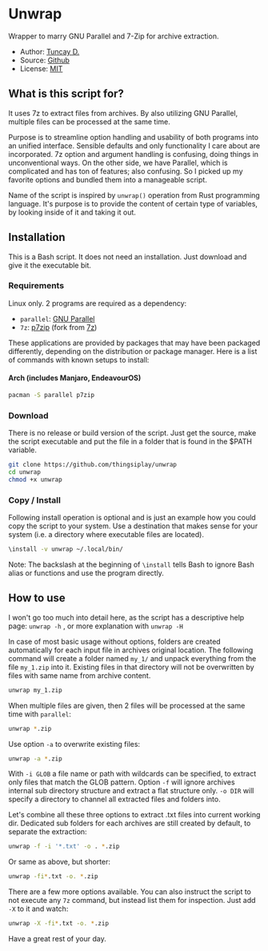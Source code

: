 # Unwrap

Wrapper to marry GNU Parallel and 7-Zip for archive extraction.

- Author: [Tuncay D.](https://github.com/thingsiplay)
- Source: [Github](https://github.com/thingsiplay/unwrap)
- License: [MIT](LICENSE)

## What is this script for?

It uses 7z to extract files from archives. By also utilizing GNU Parallel,
multiple files can be processed at the same time.

Purpose is to streamline option handling and usability of both programs into an
unified interface. Sensible defaults and only functionality I care about are
incorporated. 7z option and argument handling is confusing, doing things in
unconventional ways. On the other side, we have Parallel, which is complicated
and has ton of features; also confusing. So I picked up my favorite options and
bundled them into a manageable script.

Name of the script is inspired by `unwrap()` operation from Rust programming
language. It's purpose is to provide the content of certain type of variables,
by looking inside of it and taking it out.

## Installation

This is a Bash script. It does not need an installation. Just download and give
it the executable bit.

### Requirements

Linux only. 2 programs are required as a dependency:

- `parallel`: [GNU Parallel](https://www.gnu.org/software/parallel/)
- `7z`: [p7zip](https://github.com/p7zip-project/p7zip) (fork from [7z](https://7-zip.org/))

These applications are provided by packages that may have been packaged
differently, depending on the distribution or package manager. Here is a list
of commands with known setups to install:

#### Arch (includes Manjaro, EndeavourOS)

```bash
pacman -S parallel p7zip
```

### Download

There is no release or build version of the script. Just get the source, make
the script executable and put the file in a folder that is found in the $PATH
variable.

```bash
git clone https://github.com/thingsiplay/unwrap
cd unwrap
chmod +x unwrap
```

### Copy / Install

Following install operation is optional and is just an example how you could
copy the script to your system. Use a destination that makes sense for your
system (i.e. a directory where executable files are located).

```bash
\install -v unwrap ~/.local/bin/
```

Note: The backslash at the beginning of `\install` tells Bash to ignore Bash
alias or functions and use the program directly.

## How to use

I won't go too much into detail here, as the script has a descriptive help
page: `unwrap -h` , or more explanation with `unwrap -H`

In case of most basic usage without options, folders are created automatically
for each input file in archives original location. The following command will
create a folder named `my_1/` and unpack everything from the file `my_1.zip`
into it. Existing files in that directory will not be overwritten by files with
same name from archive content.

```bash
unwrap my_1.zip
```

When multiple files are given, then 2 files will be processed at the same time
with `parallel`:

```bash
unwrap *.zip
```

Use option `-a` to overwrite existing files:

```bash
unwrap -a *.zip
```

With `-i GLOB` a file name or path with wildcards can be specified, to extract
only files that match the GLOB pattern. Option `-f` will ignore archives
internal sub directory structure and extract a flat structure only. `-o DIR`
will specify a directory to channel all extracted files and folders into.

Let's combine all these three options to extract .txt files into current
working dir. Dedicated sub folders for each archives are still created by
default, to separate the extraction:

```bash
unwrap -f -i '*.txt' -o . *.zip
```

Or same as above, but shorter:

```bash
unwrap -fi*.txt -o. *.zip
```

There are a few more options available. You can also instruct the script to not
execute any `7z` command, but instead list them for inspection. Just add `-X`
to it and watch:

```bash
unwrap -X -fi*.txt -o. *.zip
```

Have a great rest of your day.
